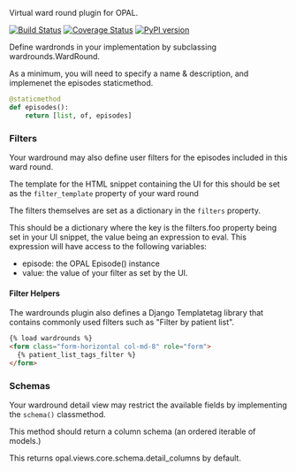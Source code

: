 Virtual ward round plugin for OPAL.

[![Build Status](https://travis-ci.org/openhealthcare/opal-wardround.svg?branch=master)](https://travis-ci.org/openhealthcare/opal-wardround)
[![Coverage Status](https://coveralls.io/repos/github/openhealthcare/opal-wardround/badge.svg?branch=master)](https://coveralls.io/github/openhealthcare/opal-wardround?branch=master)
[![PyPI version](https://badge.fury.io/py/opal-wardround.svg)](https://badge.fury.io/py/opal-wardround)

Define wardronds in your implementation by subclassing wardrounds.WardRound.

As a minimum, you will need to specify a name & description, and implemenet the episodes
staticmethod.

```python
@staticmethod
def episodes():
    return [list, of, episodes]
```

### Filters

Your wardround may also define user filters for the episodes included in this ward round.

The template for the HTML snippet containing the UI for this should be set as the `filter_template` property
of your ward round

The filters themselves are set as a dictionary in the `filters` property.

This should be a dictionary where the key is the filters.foo property being set in your UI snippet,
the value being an expression to eval. This expression will have access to the following variables:

 - episode: the OPAL Episode() instance
 - value: the value of your filter as set by the UI.

#### Filter Helpers

The wardrounds plugin also defines a Django Templatetag library that contains commonly used filters such
as "Filter by patient list".

```html
{% load wardrounds %}
<form class="form-horizontal col-md-8" role="form">
  {% patient_list_tags_filter %}
</form>
```

### Schemas

Your wardround detail view may restrict the available fields by implementing the `schema()` classmethod.

This method should return a column schema (an ordered iterable of models.)

This returns opal.views.core.schema.detail_columns by default.
